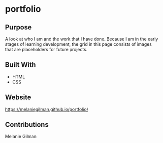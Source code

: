 # portfolio

## Purpose
A look at who I am and the work that I have done.
Because I am in the early stages of learning development, the grid in this page consists of images that are placeholders for future projects.

## Built With
* HTML 
* CSS

## Website
 https://melaniegilman.github.io/portfolio/

## Contributions
Melanie Gilman
